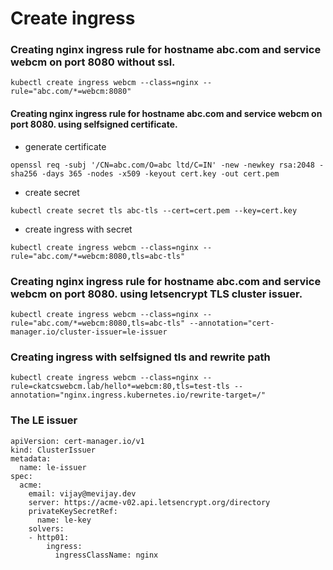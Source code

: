 # Create ingress
### Creating nginx ingress rule for hostname abc.com and service webcm on port 8080 without ssl.

```
kubectl create ingress webcm --class=nginx --rule="abc.com/*=webcm:8080"
```
#### Creating nginx ingress rule for hostname abc.com and service webcm on port 8080. using selfsigned certificate.   
- generate certificate
```
openssl req -subj '/CN=abc.com/O=abc ltd/C=IN' -new -newkey rsa:2048 -sha256 -days 365 -nodes -x509 -keyout cert.key -out cert.pem
```  
- create secret
```
kubectl create secret tls abc-tls --cert=cert.pem --key=cert.key
```
- create ingress with secret
```
kubectl create ingress webcm --class=nginx --rule="abc.com/*=webcm:8080,tls=abc-tls"
```
### Creating nginx ingress rule for hostname abc.com and service webcm on port 8080. using letsencrypt TLS cluster issuer.
```
kubectl create ingress webcm --class=nginx --rule="abc.com/*=webcm:8080,tls=abc-tls" --annotation="cert-manager.io/cluster-issuer=le-issuer
```

### Creating ingress with selfsigned tls and rewrite path
```
kubectl create ingress webcm --class=nginx --rule=ckatcswebcm.lab/hello*=webcm:80,tls=test-tls --annotation="nginx.ingress.kubernetes.io/rewrite-target=/"
```
### The LE issuer
```
apiVersion: cert-manager.io/v1
kind: ClusterIssuer
metadata:
  name: le-issuer
spec:
  acme:
    email: vijay@mevijay.dev
    server: https://acme-v02.api.letsencrypt.org/directory
    privateKeySecretRef:
      name: le-key
    solvers:
    - http01:
        ingress:
          ingressClassName: nginx

```

